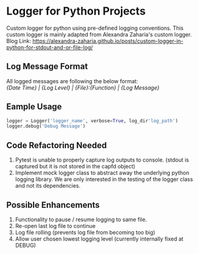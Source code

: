 # Logger for Python Projects

Custom logger for python using pre-defined logging conventions. This custom logger is mainly adapted from Alexandra Zaharia's custom logger. Blog Link: https://alexandra-zaharia.github.io/posts/custom-logger-in-python-for-stdout-and-or-file-log/

## Log Message Format

All logged messages are following the below format:<br>
<em>{Date Time} | {Log Level} | {File}:{Function} | {Log Message}</em>

## Eample Usage
```python
logger = Logger('logger_name', verbose=True, log_dir'log_path')
logger.debug('Debug Message')
```

## Code Refactoring Needed
1. Pytest is unable to properly capture log outputs to console. (stdout is captured but it is not stored in the capfd object)
2. Implement mock logger class to abstract away the underlying python logging library. We are only interested in the testing of the logger class and not its dependencies. 

## Possible Enhancements
1. Functionality to pause / resume logging to same file.
2. Re-open last log file to continue
3. Log file rolling (prevents log file from becoming too big)
4. Allow user chosen lowest logging level (currently internally fixed at DEBUG)
